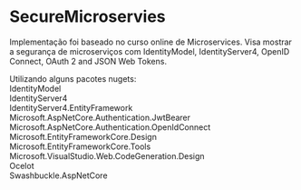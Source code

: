 # SecureMicroservies

Implementação foi baseado no curso online de Microservices. Visa mostrar a segurança de microserviços com
IdentityModel, IdentityServer4, OpenID Connect, OAuth 2 and JSON Web Tokens.

Utilizando alguns pacotes nugets:
<br>IdentityModel
<br>IdentityServer4
<br>IdentityServer4.EntityFramework
<br>Microsoft.AspNetCore.Authentication.JwtBearer
<br>Microsoft.AspNetCore.Authentication.OpenIdConnect
<br>Microsoft.EntityFrameworkCore.Design
<br>Microsoft.EntityFrameworkCore.Tools
<br>Microsoft.VisualStudio.Web.CodeGeneration.Design
<br>Ocelot
<br>Swashbuckle.AspNetCore
